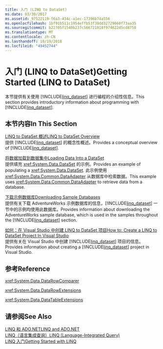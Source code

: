 ```yaml
---
title: 入门 (LINQ to DataSet)
ms.date: 03/30/2017
ms.assetid: 97522119-f6a3-434c-a1ec-17396b74a556
ms.openlocfilehash: 1bf91b511c1954effb53f30dd32729660f73aa35
ms.sourcegitcommit: b22705f1540b237c566721018f974822d5cd8758
ms.translationtype: MT
ms.contentlocale: zh-CN
ms.lasthandoff: 10/19/2018
ms.locfileid: "49452744"
---
```

# <a name="getting-started-linq-to-dataset"></a><span data-ttu-id="f5b43-102">入门 (LINQ to DataSet)</span><span class="sxs-lookup"><span data-stu-id="f5b43-102">Getting Started (LINQ to DataSet)</span></span>
<span data-ttu-id="f5b43-103">本节提供有关使用 [!INCLUDE[linq_dataset](../../../../includes/linq-dataset-md.md)] 进行编程的介绍性信息。</span><span class="sxs-lookup"><span data-stu-id="f5b43-103">This section provides introductory information about programming with [!INCLUDE[linq_dataset](../../../../includes/linq-dataset-md.md)].</span></span>  
  
## <a name="in-this-section"></a><span data-ttu-id="f5b43-104">本节内容</span><span class="sxs-lookup"><span data-stu-id="f5b43-104">In This Section</span></span>  
 [<span data-ttu-id="f5b43-105">LINQ to DataSet 概述</span><span class="sxs-lookup"><span data-stu-id="f5b43-105">LINQ to DataSet Overview</span></span>](../../../../docs/framework/data/adonet/linq-to-dataset-overview.md)  
 <span data-ttu-id="f5b43-106">提供 [!INCLUDE[linq_dataset](../../../../includes/linq-dataset-md.md)] 的概念性概述。</span><span class="sxs-lookup"><span data-stu-id="f5b43-106">Provides a conceptual overview of [!INCLUDE[linq_dataset](../../../../includes/linq-dataset-md.md)].</span></span>  
  
 [<span data-ttu-id="f5b43-107">将数据加载到数据集中</span><span class="sxs-lookup"><span data-stu-id="f5b43-107">Loading Data Into a DataSet</span></span>](../../../../docs/framework/data/adonet/loading-data-into-a-dataset.md)  
 <span data-ttu-id="f5b43-108">提供填充 <xref:System.Data.DataSet> 的示例。</span><span class="sxs-lookup"><span data-stu-id="f5b43-108">Provides an example of populating a <xref:System.Data.DataSet>.</span></span> <span data-ttu-id="f5b43-109">此示例使用 <xref:System.Data.Common.DataAdapter> 从数据库中检索数据。</span><span class="sxs-lookup"><span data-stu-id="f5b43-109">This example uses <xref:System.Data.Common.DataAdapter> to retrieve data from a database.</span></span>  
  
 [<span data-ttu-id="f5b43-110">下载示例数据库</span><span class="sxs-lookup"><span data-stu-id="f5b43-110">Downloading Sample Databases</span></span>](../../../../docs/framework/data/adonet/downloading-sample-databases-linq-to-dataset.md)  
 <span data-ttu-id="f5b43-111">提供有关下载 AdventureWorks 示例数据库的信息，[!INCLUDE[linq_dataset](../../../../includes/linq-dataset-md.md)] 一节中的示例均使用此数据库。</span><span class="sxs-lookup"><span data-stu-id="f5b43-111">Provides information about downloading the AdventureWorks sample database, which is used in the samples throughout the [!INCLUDE[linq_dataset](../../../../includes/linq-dataset-md.md)] section.</span></span>  
  
 [<span data-ttu-id="f5b43-112">如何：在 Visual Studio 中创建 LINQ to DataSet 项目</span><span class="sxs-lookup"><span data-stu-id="f5b43-112">How to: Create a LINQ to DataSet Project In Visual Studio</span></span>](../../../../docs/framework/data/adonet/how-to-create-a-linq-to-dataset-project-in-vs.md)  
 <span data-ttu-id="f5b43-113">提供有关在 Visual Studio 中创建 [!INCLUDE[linq_dataset](../../../../includes/linq-dataset-md.md)] 项目的信息。</span><span class="sxs-lookup"><span data-stu-id="f5b43-113">Provides information about creating a [!INCLUDE[linq_dataset](../../../../includes/linq-dataset-md.md)] project in Visual Studio.</span></span>  
  
## <a name="reference"></a><span data-ttu-id="f5b43-114">参考</span><span class="sxs-lookup"><span data-stu-id="f5b43-114">Reference</span></span>  
 <xref:System.Data.DataRowComparer>  
  
 <xref:System.Data.DataRowExtensions>  
  
 <xref:System.Data.DataTableExtensions>  
  
## <a name="see-also"></a><span data-ttu-id="f5b43-115">请参阅</span><span class="sxs-lookup"><span data-stu-id="f5b43-115">See Also</span></span>  
 [<span data-ttu-id="f5b43-116">LINQ 和 ADO.NET</span><span class="sxs-lookup"><span data-stu-id="f5b43-116">LINQ and ADO.NET</span></span>](../../../../docs/framework/data/adonet/linq-and-ado-net.md)  
 [<span data-ttu-id="f5b43-117">LINQ（语言集成查询）</span><span class="sxs-lookup"><span data-stu-id="f5b43-117">LINQ (Language-Integrated Query)</span></span>](https://msdn.microsoft.com/library/a73c4aec-5d15-4e98-b962-1274021ea93d)  
 [<span data-ttu-id="f5b43-118">LINQ 入门</span><span class="sxs-lookup"><span data-stu-id="f5b43-118">Getting Started with LINQ</span></span>](https://msdn.microsoft.com/library/6cc9af04-950a-4cc3-83d4-2aeb4abe4de9)
